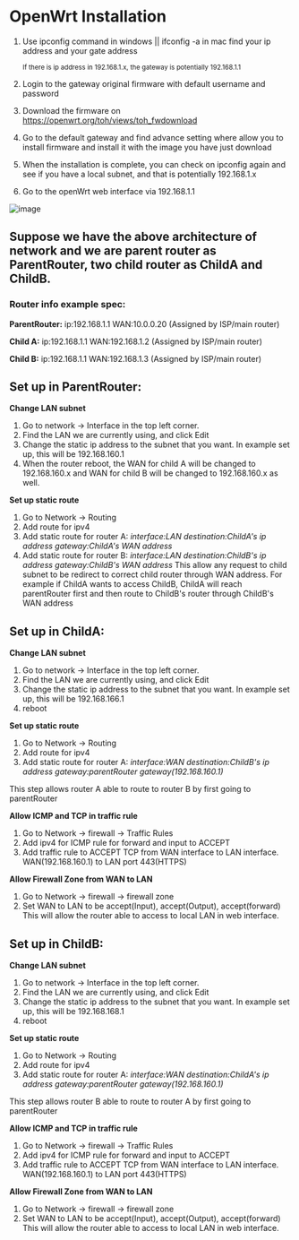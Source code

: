 # OpenWrt Installation
1. Use ipconfig command in windows || ifconfig -a in mac find your ip address and your gate address
   
   <sub>If there is ip address in 192.168.1.x, the gateway is potentially 192.168.1.1</sub>
3. Login to the gateway original firmware with default username and password
4. Download the firmware on https://openwrt.org/toh/views/toh_fwdownload
5. Go to the default gateway and find advance setting where allow you to install firmware and install it with the image you have just download
6. When the installation is complete, you can check on ipconfig again and see if you have a local subnet, and that is potentially 192.168.1.x
7. Go to the openWrt web interface via 192.168.1.1

![image](https://github.com/RyanLan0213/Infrastructure/assets/89798274/e9f7d23b-8c52-4be3-91f8-49fef146baa1)



## Suppose we have the above architecture of network and we are parent router as ParentRouter, two child router as ChildA and ChildB.
### Router info example spec:
**ParentRouter:**
ip:192.168.1.1
WAN:10.0.0.20 (Assigned by ISP/main router)


**Child A:**
ip:192.168.1.1
WAN:192.168.1.2 (Assigned by ISP/main router)


**Child B:**
ip:192.168.1.1
WAN:192.168.1.3 (Assigned by ISP/main router)


## Set up in ParentRouter:
**Change LAN subnet**
1. Go to network -> Interface in the top left corner.
2. Find the LAN we are currently using, and click Edit
3. Change the static ip address to the subnet that you want. In example set up, this will be 192.168.160.1
4. When the router reboot, the WAN for child A will be changed to 192.168.160.x and WAN for child B will be changed to 192.168.160.x as well.

**Set up static route**
1. Go to Network -> Routing
2. Add route for ipv4
3. Add static route for router A:
   _interface:LAN_
   _destination:ChildA's ip address_
   _gateway:ChildA's WAN address_
4. Add static route for router B:
   _interface:LAN_
   _destination:ChildB's ip address_
   _gateway:ChildB's WAN address_
This allow any request to child subnet to be redirect to correct child router through WAN address.
For example if ChildA wants to access ChildB, ChildA will reach parentRouter first and then route to ChildB's router through ChildB's WAN address


## Set up in ChildA:
**Change LAN subnet**
1. Go to network -> Interface in the top left corner.
2. Find the LAN we are currently using, and click Edit
3. Change the static ip address to the subnet that you want. In example set up, this will be 192.168.166.1
4. reboot

**Set up static route**
1. Go to Network -> Routing
2. Add route for ipv4
3. Add static route for router A:
   _interface:WAN_
   _destination:ChildB's ip address_
   _gateway:parentRouter gateway(192.168.160.1)_

This step allows router A able to route to router B by first going to parentRouter

**Allow ICMP and TCP in traffic rule**
1. Go to Network -> firewall -> Traffic Rules
2. Add ipv4 for ICMP rule for forward and input to ACCEPT
3. Add traffic rule to ACCEPT TCP from WAN interface to LAN interface. WAN(192.168.160.1) to LAN port 443(HTTPS)

**Allow Firewall Zone from WAN to LAN**
1. Go to Network -> firewall -> firewall zone
2. Set WAN to LAN to be accept(Input), accept(Output), accept(forward)
This will allow the router able to access to local LAN in web interface.

## Set up in ChildB:
**Change LAN subnet**
1. Go to network -> Interface in the top left corner.
2. Find the LAN we are currently using, and click Edit
3. Change the static ip address to the subnet that you want. In example set up, this will be 192.168.168.1
4. reboot

**Set up static route**
1. Go to Network -> Routing
2. Add route for ipv4
3. Add static route for router A:
   _interface:WAN_
   _destination:ChildA's ip address_
   _gateway:parentRouter gateway(192.168.160.1)_

This step allows router B able to route to router A by first going to parentRouter

**Allow ICMP and TCP in traffic rule**
1. Go to Network -> firewall -> Traffic Rules
2. Add ipv4 for ICMP rule for forward and input to ACCEPT
3. Add traffic rule to ACCEPT TCP from WAN interface to LAN interface. WAN(192.168.160.1) to LAN port 443(HTTPS)

**Allow Firewall Zone from WAN to LAN**
1. Go to Network -> firewall -> firewall zone
2. Set WAN to LAN to be accept(Input), accept(Output), accept(forward)
This will allow the router able to access to local LAN in web interface.


